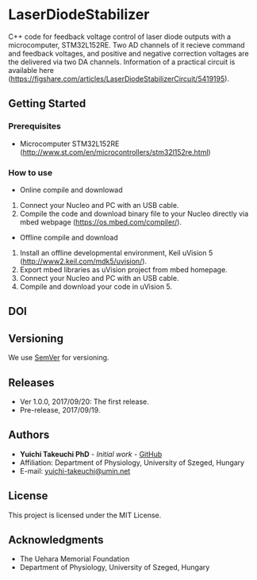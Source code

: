 # LaserDiodeStabilizer
C++ code for feedback voltage control of laser diode outputs with a microcomputer, STM32L152RE. Two AD channels of it recieve command and feedback voltages, and positive and negative correction voltages are the delivered via two DA channels. Information of a practical circuit  is available here (https://figshare.com/articles/LaserDiodeStabilizerCircuit/5419195).

## Getting Started

### Prerequisites
* Microcomputer STM32L152RE (http://www.st.com/en/microcontrollers/stm32l152re.html)

### How to use
* Online compile and downlowad
1. Connect your Nucleo and PC with an USB cable.
2. Compile the code and download binary file to your Nucleo directly via mbed webpage (https://os.mbed.com/compiler/).

* Offline compile and download
1. Install an offline developmental environment, Keil uVision 5 (http://www2.keil.com/mdk5/uvision/).
2. Export mbed libraries as uVision project from mbed homepage.
4. Connect your Nucleo and PC with an USB cable.
3. Compile and download your code in uVision 5.

## DOI

## Versioning
We use [SemVer](http://semver.org/) for versioning.

## Releases
* Ver 1.0.0, 2017/09/20: The first release.
* Pre-release, 2017/09/19.

## Authors
* **Yuichi Takeuchi PhD** - *Initial work* - [GitHub](https://github.com/yuichi-takeuchi)
* Affiliation: Department of Physiology, University of Szeged, Hungary
* E-mail: yuichi-takeuchi@umin.net

## License
This project is licensed under the MIT License.

## Acknowledgments
* The Uehara Memorial Foundation
* Department of Physiology, University of Szeged, Hungary


